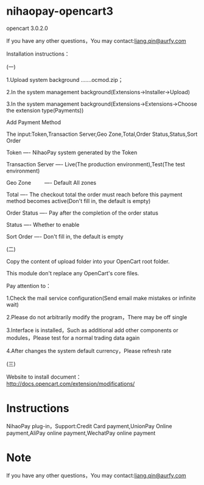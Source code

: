 # nihaopay-opencart3

opencart 3.0.2.0

 If you have any other questions，You may contact:liang.qin@aurfy.com 
 
 Installation instructions：
 
(一)

1.Upload system background  …….ocmod.zip；

2.In the system management background(Extensions->Installer->Upload)

3.In the system management background(Extensions->Extensions->Choose the extension type(Payments))

Add Payment Method

The input:Token,Transaction Server,Geo Zone,Total,Order Status,Status,Sort Order

Token              —- NihaoPay system generated by the Token

Transaction Server —- Live(The production environment),Test(The test environment)

Geo Zone	          —- Default All zones

Total		            —- The checkout total the order must reach before this payment method becomes active(Don't fill in, the default is                         empty)

Order Status       —- Pay after the completion of the order status

Status             —- Whether to enable

Sort Order         —- Don't fill in, the default is empty
 
 
 
(二)


Copy the content of upload folder into your OpenCart root folder.

This module don't replace any OpenCart's core files.



Pay attention to：

1.Check the mail service configuration(Send email make mistakes or infinite wait)
 
2.Please do not arbitrarily modify the program，There may be off single
 
3.Interface is installed，Such as additional add other components or modules，Please test for a normal trading data again

4.After changes the system default currency，Please refresh rate

(三)

Website to install document：http://docs.opencart.com/extension/modifications/


Instructions
================

NihaoPay plug-in，Support:Credit Card payment,UnionPay Online payment,AliPay online payment,WechatPay online payment



Note
==================

 If you have any other questions，You may contact:liang.qin@aurfy.com 
